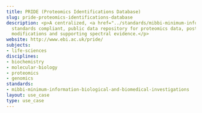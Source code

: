 ```yaml
---
title: PRIDE (Proteomics Identifications Database)
slug: pride-proteomics-identifications-database
description: <p>A centralized, <a href="../standards/mibbi-minimum-information-biological-and-biomedical-investigations.html">MIBBI</a>
  standards compliant, public data repository for proteomics data, post-translational
  modifications and supporting spectral evidence.</p>
website: http://www.ebi.ac.uk/pride/
subjects:
- life-sciences
disciplines:
- biochemistry
- molecular-biology
- proteomics
- genomics
standards:
- mibbi-minimum-information-biological-and-biomedical-investigations
layout: use_case
type: use_case
---
```



